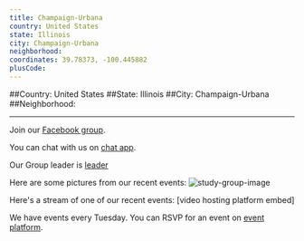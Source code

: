 ```yaml
---
title: Champaign-Urbana
country: United States
state: Illinois
city: Champaign-Urbana
neighborhood: 
coordinates: 39.78373, -100.445882
plusCode:
---
```


##Country: United States
##State: Illinois
##City: Champaign-Urbana
##Neighborhood: 
*****
Join our [Facebook group](https://www.facebook.com/groups/free.code.camp.champaign.urbana).

You can chat with us on [chat app]().

Our Group leader is [leader]()

Here are some pictures from our recent events:
![study-group-image]()

Here's a stream of one of our recent events:
[video hosting platform embed]

We have events every Tuesday. You can RSVP for an event on [event platform]().
